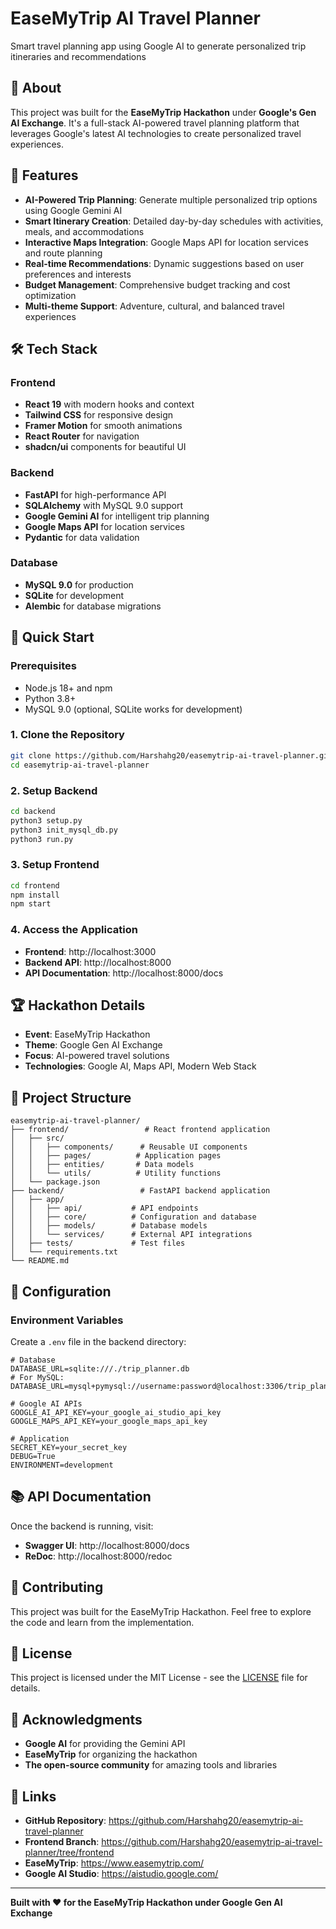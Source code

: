 # EaseMyTrip AI Travel Planner

Smart travel planning app using Google AI to generate personalized trip itineraries and recommendations

## 🌟 About

This project was built for the **EaseMyTrip Hackathon** under **Google's Gen AI Exchange**. It's a full-stack AI-powered travel planning platform that leverages Google's latest AI technologies to create personalized travel experiences.

## 🚀 Features

- **AI-Powered Trip Planning**: Generate multiple personalized trip options using Google Gemini AI
- **Smart Itinerary Creation**: Detailed day-by-day schedules with activities, meals, and accommodations
- **Interactive Maps Integration**: Google Maps API for location services and route planning
- **Real-time Recommendations**: Dynamic suggestions based on user preferences and interests
- **Budget Management**: Comprehensive budget tracking and cost optimization
- **Multi-theme Support**: Adventure, cultural, and balanced travel experiences

## 🛠️ Tech Stack

### Frontend
- **React 19** with modern hooks and context
- **Tailwind CSS** for responsive design
- **Framer Motion** for smooth animations
- **React Router** for navigation
- **shadcn/ui** components for beautiful UI

### Backend
- **FastAPI** for high-performance API
- **SQLAlchemy** with MySQL 9.0 support
- **Google Gemini AI** for intelligent trip planning
- **Google Maps API** for location services
- **Pydantic** for data validation

### Database
- **MySQL 9.0** for production
- **SQLite** for development
- **Alembic** for database migrations

## 🚀 Quick Start

### Prerequisites
- Node.js 18+ and npm
- Python 3.8+
- MySQL 9.0 (optional, SQLite works for development)

### 1. Clone the Repository
```bash
git clone https://github.com/Harshahg20/easemytrip-ai-travel-planner.git
cd easemytrip-ai-travel-planner
```

### 2. Setup Backend
```bash
cd backend
python3 setup.py
python3 init_mysql_db.py
python3 run.py
```

### 3. Setup Frontend
```bash
cd frontend
npm install
npm start
```

### 4. Access the Application
- **Frontend**: http://localhost:3000
- **Backend API**: http://localhost:8000
- **API Documentation**: http://localhost:8000/docs

## 🏆 Hackathon Details

- **Event**: EaseMyTrip Hackathon
- **Theme**: Google Gen AI Exchange
- **Focus**: AI-powered travel solutions
- **Technologies**: Google AI, Maps API, Modern Web Stack

## 📁 Project Structure

```
easemytrip-ai-travel-planner/
├── frontend/                 # React frontend application
│   ├── src/
│   │   ├── components/      # Reusable UI components
│   │   ├── pages/          # Application pages
│   │   ├── entities/       # Data models
│   │   └── utils/          # Utility functions
│   └── package.json
├── backend/                 # FastAPI backend application
│   ├── app/
│   │   ├── api/           # API endpoints
│   │   ├── core/          # Configuration and database
│   │   ├── models/        # Database models
│   │   └── services/      # External API integrations
│   ├── tests/             # Test files
│   └── requirements.txt
└── README.md
```

## 🔧 Configuration

### Environment Variables
Create a `.env` file in the backend directory:

```env
# Database
DATABASE_URL=sqlite:///./trip_planner.db
# For MySQL: DATABASE_URL=mysql+pymysql://username:password@localhost:3306/trip_planner_db

# Google AI APIs
GOOGLE_AI_API_KEY=your_google_ai_studio_api_key
GOOGLE_MAPS_API_KEY=your_google_maps_api_key

# Application
SECRET_KEY=your_secret_key
DEBUG=True
ENVIRONMENT=development
```

## 📚 API Documentation

Once the backend is running, visit:
- **Swagger UI**: http://localhost:8000/docs
- **ReDoc**: http://localhost:8000/redoc

## 🤝 Contributing

This project was built for the EaseMyTrip Hackathon. Feel free to explore the code and learn from the implementation.

## 📄 License

This project is licensed under the MIT License - see the [LICENSE](LICENSE) file for details.

## 🙏 Acknowledgments

- **Google AI** for providing the Gemini API
- **EaseMyTrip** for organizing the hackathon
- **The open-source community** for amazing tools and libraries

## 🔗 Links

- **GitHub Repository**: https://github.com/Harshahg20/easemytrip-ai-travel-planner
- **Frontend Branch**: https://github.com/Harshahg20/easemytrip-ai-travel-planner/tree/frontend
- **EaseMyTrip**: https://www.easemytrip.com/
- **Google AI Studio**: https://aistudio.google.com/

---

**Built with ❤️ for the EaseMyTrip Hackathon under Google Gen AI Exchange**